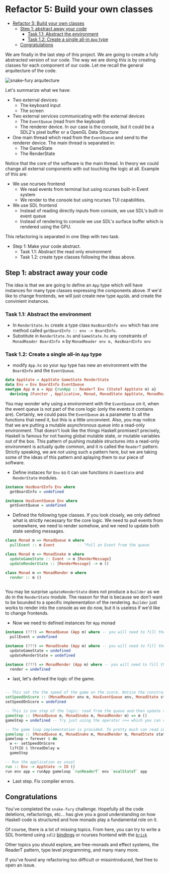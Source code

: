 # Refactor 5: Build your own classes

- [Refactor 5: Build your own classes](#refactor-5-build-your-own-classes)
  - [Step 1: abstract away your code](#step-1-abstract-away-your-code)
    - [Task 1.1: Abstract the environment](#task-11-abstract-the-environment)
    - [Task 1.2: Create a single all-in `App` type](#task-12-create-a-single-all-in-app-type)
  - [Congratulations](#congratulations)

We are finally in the last step of this project. We are going to create a fully abstracted version of our code. The way we are doing this is by creating classes for each component of our code. Let me recall the general arquitecture of the code.

![snake-fury arquitecture](../../snake-fury/assets/snake_arquitecture.png)

Let's summarize what we have:

- Two external devices:
  - The keyboard input
  - The screen
- Two external services communicating with the external devices
  - The `EventQueue` (read from the keyboard)
  - The renderer device. In our case is the console, but it could be a SDL2's pixel buffer or a OpenGL Data Structure
- One main thread which read from the `EventQueue` and send to the renderer device. The main thread is separated in:
  - The GameState
  - The RenderState

Notice that the core of the software is the main thread. In theory we could change all external components with out touching the logic at all. Example of this are:

- We use ncurses frontend
  - We read events from terminal but using ncurses built-in Event system
  - We render to the console but using ncurses TUI capabilities.
- We use SDL frontend
  - Instead of reading directly inputs from console, we use SDL's built-in event queue
  - Instead of rendering to console we use SDL's surface buffer which is rendered using the GPU.

This refactoring is separated in one Step with two task.

- Step 1: Make your code abstract.
  - Task 1.1: Abstract the read only environment
  - Task 1.2: create type classes following the ideas above.

## Step 1: abstract away your code

The idea is that we are going to define an `App` type which will have instances for many type classes expressing the components above. If we'd like to change frontends, we will just create new type `AppSDL` and create the convinient instances.

### Task 1.1: Abstract the environment

- In `RenderState.hs` create a type class `HasBoardInfo env` which has one method called `getBoardInfo :: env -> BoardInfo`.
- Substitute in `RenderState.hs` and `GameState.hs` any constraints of `MonadReader BoardInfo m` by `MonadReader env m, HasBoardInfo env`

### Task 1.2: Create a single all-in `App` type

- modify `App.hs` so your `App` type has new an environment with the `BoardInfo` and the `EventQueue`.

```haskell
data AppState = AppState GameState RenderState
data Env = Env BoardInfo EventQueue
newtype App m a = App {runApp :: ReaderT Env (StateT AppState m) a}
  deriving (Functor , Applicative, Monad, MonadState AppState, MonadReader Env, MonadIO)
```

You may wonder why using a environment with the `EventQueue` on it, when the event queue is not part of the core logic (only the events it contains are). Certainly, we could pass the `EventQueue` as a parameter to all the functions that need it, but this is a little unconvient. Also, you may notice that we are putting a mutable asynchronous queue into a read-only environment. That doesn't look like the things Haskell promises!! precisely, Haskell is famous for not having global mutable state, or mutable variables out of the box. This pattern of pushing mutable structures into a read-only environment is actually quite common, and it is called the `ReaderT` pattern. Strictly speaking, we are _not_ using such a pattern here, but we are taking some of the ideas of this pattern and aplaying them to our piece of software.

- Define instaces for `Env` so it can use functions in `GameState` and `RenderState` modules.

```haskell
instance HasBoardInfo Env where
  getBoardInfo = undefined

instance HasEventQueue Env where
  getEventQueue = undefined
```

- Defined the following type classes. If you look closely, we only defined what is strictly necessary for the core logic. We need to pull events from somewhere, we need to render somehow, and we need to update both state sending messages.

```haskell
class Monad m => MonadQueue m where
  pullEvent :: m Event          -- ^Pull an Event from the queue

class Monad m => MonadSnake m where
  updateGameState :: Event -> m [RenderMessage]
  updateRenderState :: [RenderMessage] -> m ()

class Monad m => MonadRender m where
  render :: m ()
  
```

You may be surprise `updateRenderState` does not produce a `Builder` as we do in the `RenderState` module. The reason for that is because we don't want to be bounded to a specific implementation of the rendering. `Builder` just works to render into the console as we do now, but it is useless if we'd like to change frontends.

- Now we need to defined instances for `App` monad

```haskell
instance (???) => MonadQueue (App m) where -- you will need to fill the ???
  pullEvent = undefined

instance (???) => MonadSnake (App m) where -- you will need to fill the ???
  updateGameState = undefined
  updateRenderState = undefined

instance (???) => MonadRender (App m) where -- you will need to fill the ???
  render = undefined
```

- last, let's defined the logic of the game.

```haskell

-- This set the the speed of the game on the score. Notice the constraint give access to all the components.
setSpeedOnScore :: (MonadReader env m, HasEventQueue env, MonadState state m, HasRenderState state, MonadIO m) => m Int
setSpeedOnScore = undefined

-- This is one step of the logic: read from the queue and-then update the game state and-then update the render state and-then render
gameStep :: (MonadQueue m, MonadSnake m, MonadRender m) => m ()
gameStep = undefined -- Try just using the operator >>= which you can read as "(m >>= f) do m and-then f"

-- The game loop implementation is provided. To pretty much can read in english.
gameloop :: (MonadQueue m, MonadSnake m, MonadRender m, MonadState state m, HasRenderState state, MonadReader env m, HasEventQueue env, MonadIO m) => m ()
gameloop = forever $ do
  w <- setSpeedOnScore 
  liftIO $ threadDelay w
  gameStep

-- Run the application as usual
run :: Env -> AppState -> IO ()
run env app = runApp gameloop `runReaderT` env `evalStateT` app

```

- Last step. Fix compiler errors.

## Congratulations

You've completed the `snake-fury` challenge. Hopefully all the code deletions, refactorings, etc... has give you a good understanding on how Haskell code is structured and how monads play a fundamental role on it.

Of course, there is a lot of missing topics. From here, you can try to write a SDL frontend using `sdl2` [bindings](https://hackage.haskell.org/package/sdl2) or ncurses frontend with the [`brick`](https://hackage.haskell.org/package/brick)

Other topics you should explore, are free-monads and effect systems, the ReaderT pattern, type level programming, and many many more.

If you've found any refactoring too difficult or missintroduced, feel free to open an issue.
